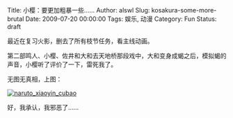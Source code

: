 Title: 小樱：要更加粗暴一些……
Author: alswl
Slug: kosakura-some-more-brutal
Date: 2009-07-20 00:00:00
Tags: 娱乐, 动漫
Category: Fun
Status: draft

最近在复习火影，删去了所有枝节任务，看主线动画。

第二部鸣人、小樱、佐井和大和去天地桥那段戏中，大和变身成蝎之后，模拟蝎的声音，小樱听了评价了一下，雷死我了。

无图无真相，上图：

[![naruto_xiaoyin_cubao](http://upload-log4d.qiniudn.com/2009/07/snapshot20090720180858.jpg)](http://upload-log4d.qiniudn.com/2009/07/snapshot20090720180858.jpg)

好，我承认，我邪恶了……

